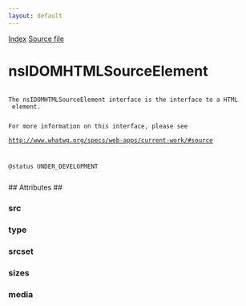 ```yaml
---
layout: default
---
```

<div id='links'><a href="../index.html">Index</a>
<a href="http://dxr.mozilla.org/mozilla-central/source/dom/interfaces/html/nsIDOMHTMLSourceElement.idl">Source file</a>
</div>

# nsIDOMHTMLSourceElement #
<code>  
The nsIDOMHTMLSourceElement interface is the interface to a HTML  
<source> element.  
  
For more information on this interface, please see  
http://www.whatwg.org/specs/web-apps/current-work/#source  
  
@status UNDER_DEVELOPMENT  
  
</code>
## Attributes ##

### src ###

### type ###

### srcset ###

### sizes ###

### media ###
